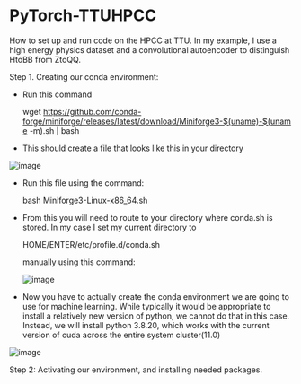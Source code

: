 # PyTorch-TTUHPCC
How to set up and run code on the HPCC at TTU. In my example, I use a high energy physics dataset and a convolutional autoencoder to distinguish HtoBB from ZtoQQ. 

Step 1. Creating our conda environment:

- Run this command 


  wget https://github.com/conda-forge/miniforge/releases/latest/download/Miniforge3-$(uname)-$(uname -m).sh | bash
  
- This should create a file that looks like this in your directory

  
![image](https://github.com/user-attachments/assets/4822257a-6253-46da-a45e-43b02daed4ac)

- Run this file using the command:

  bash Miniforge3-Linux-x86_64.sh

- From this you will need to route to your directory where conda.sh is stored. In my case I set my current directory to

  HOME/ENTER/etc/profile.d/conda.sh

  manually using this command:

  ![image](https://github.com/user-attachments/assets/986ab85f-d873-46f7-8e3d-e5f2ef346ae9)

- Now you have to actually create the conda environment we are going to use for machine learning. While typically it would be appropriate to install a relatively new version of python, we cannot do that in this case. Instead, we will install python 3.8.20, which works with the current version of cuda across the entire system cluster(11.0)

![image](https://github.com/user-attachments/assets/2e71e697-7662-4f6f-9f33-1e90fa5ed4cd)

Step 2: Activating our environment, and installing needed packages. 






  
 
  

  

  

  


